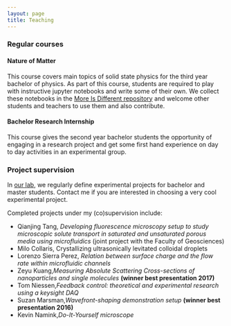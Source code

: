```yaml
---
layout: page
title: Teaching
---
```


### Regular courses
#### Nature of Matter
This course covers main topics of solid state physics for the third year bachelor of physics. As part of this course, students are required to play with instructive jupyter notebooks and write some of their own. We collect these notebooks in the [More Is Different repository](https://github.com/SanliFaez/MoreIsDifferent) and welcome other students and teachers to use them and also contribute.

#### Bachelor Research Internship
This course gives the second year bachelor students the opportunity of engaging in a research project and get some first hand experience on day to day activities in an experimental group.

### Project supervision
In [our lab](https://nanoepics.github.io), we regularly define experimental projects for bachelor and master students. Contact me if you are interested in choosing a very cool experimental project. 

Completed projects under my (co)supervision include:
* Qianjing Tang, _Developing fluorescence microscopy setup to study microscopic solute transport in saturated and unsaturated porous media using microfluidics_ (joint project with the Faculty of Geosciences)
* Milo Collaris, Crystallizing ultrasonically levitated colloidal droplets
* Lorenzo Sierra Perez, _Relation between surface charge and the flow rate within microfluidic channels_
* Zeyu Kuang,_Measuring Absolute Scattering Cross-sections of nanoparticles and single molecules_ __(winner best presentation 2017)__
* Tom Niessen,_Feedback control: theoretical and experimental research using a keysight DAQ_
* Suzan Marsman,_Wavefront-shaping demonstration setup_ __(winner best presentation 2016)__
* Kevin Namink,_Do-It-Yourself microscope_

